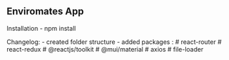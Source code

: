 ## Enviromates App

Installation
    - npm install

Changelog:
    - created folder structure
    - added packages :
        # react-router
        # react-redux
        # @reactjs/toolkit
        # @mui/material
        # axios
        # file-loader
